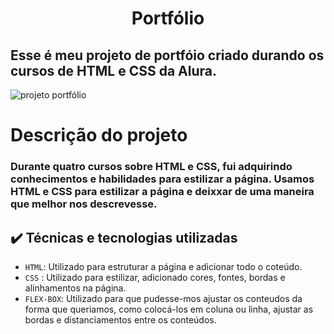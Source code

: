 <h1 align="center">Portfólio</h1>

<h2>Esse é meu projeto de portfóio criado durando os cursos de HTML e CSS da Alura.</h2>

![projeto portfólio](https://github.com/user-attachments/assets/86a6417a-ecce-4eec-99f5-9246ba5cbd88)

<h1>Descrição do projeto</h1>

<h3>Durante quatro cursos sobre HTML e CSS, fui adquirindo conhecimentos e habilidades para estilizar a página. Usamos HTML e CSS para estilizar a página e deixxar de uma maneira que melhor nos descrevesse.</h3>

## ✔️ Técnicas e tecnologias utilizadas
- `HTML`: Utilizado para estruturar a página e adicionar todo o coteúdo.
- `CSS` : Utilizado para estilizar, adicionado cores, fontes, bordas e alinhamentos na página.
- `FLEX-BOX`: Utilizado para que pudesse-mos ajustar os conteudos da forma que queriamos, como colocá-los em coluna ou linha, ajustar as bordas e distanciamentos entre os conteúdos.







